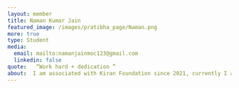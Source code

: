 ```yaml
---
layout: member
title: Naman Kumar Jain 
featured_image: /images/pratibha_page/Naman.png
more: true 
type: Student
media:  
  email: mailto:namanjainmoc123@gmail.com
  linkedin: false          
quote:   “Work hard + dedication ”
about:  I am associated with Kiran Foundation since 2021, currently I am B.A.M.S second year student.Kiran Foundation helped me a lot when the situation was dire and I was troubled in life. I want to thank Kiran Foundation from the bottom of my heart.
---
```

    
